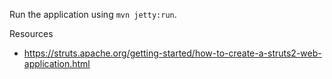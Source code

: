 Run the application using <code>mvn jetty:run</code>.

Resources
* https://struts.apache.org/getting-started/how-to-create-a-struts2-web-application.html